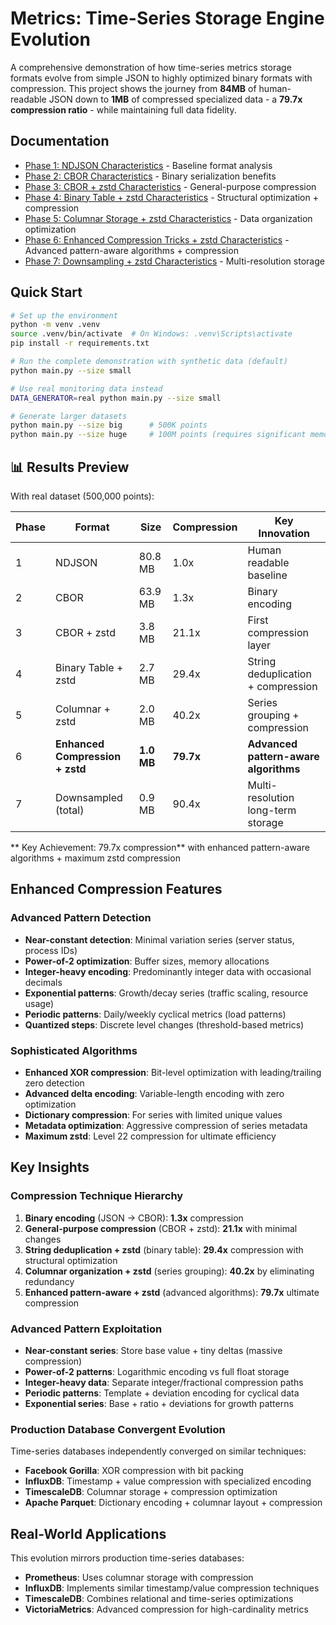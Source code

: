# Metrics: Time-Series Storage Engine Evolution

A comprehensive demonstration of how time-series metrics storage formats evolve from simple JSON to highly optimized binary formats with compression. This project shows the journey from **84MB** of human-readable JSON down to **1MB** of compressed specialized data - a **79.7x compression ratio** - while maintaining full data fidelity.

## Documentation

- [Phase 1: NDJSON Characteristics](./phase1-ndjson-characteristics.md) - Baseline format analysis
- [Phase 2: CBOR Characteristics](./phase2-cbor-characteristics.md) - Binary serialization benefits
- [Phase 3: CBOR + zstd Characteristics](./phase3-cbor-zstd-characteristics.md) - General-purpose compression
- [Phase 4: Binary Table + zstd Characteristics](./phase4-binary-table-zstd-characteristics.md) - Structural optimization + compression
- [Phase 5: Columnar Storage + zstd Characteristics](./phase5-columnar-storage-zstd-characteristics.md) - Data organization optimization
- [Phase 6: Enhanced Compression Tricks + zstd Characteristics](./phase6-compression-tricks-zstd-characteristics.md) - Advanced pattern-aware algorithms + compression
- [Phase 7: Downsampling + zstd Characteristics](./phase7-downsampling-zstd-characteristics.md) - Multi-resolution storage

## Quick Start

```bash
# Set up the environment
python -m venv .venv
source .venv/bin/activate  # On Windows: .venv\Scripts\activate
pip install -r requirements.txt

# Run the complete demonstration with synthetic data (default)
python main.py --size small

# Use real monitoring data instead
DATA_GENERATOR=real python main.py --size small

# Generate larger datasets
python main.py --size big      # 500K points
python main.py --size huge     # 100M points (requires significant memory)
```

## 📊 Results Preview

With real dataset (500,000 points):

| Phase | Format | Size | Compression | Key Innovation |
|-------|--------|------|-------------|----------------|
| 1 | NDJSON | 80.8 MB | 1.0x | Human readable baseline |
| 2 | CBOR | 63.9 MB | 1.3x | Binary encoding |
| 3 | CBOR + zstd | 3.8 MB | 21.1x | First compression layer |
| 4 | Binary Table + zstd | 2.7 MB | 29.4x | String deduplication + compression |
| 5 | Columnar + zstd | 2.0 MB | 40.2x | Series grouping + compression |
| 6 | **Enhanced Compression + zstd** | **1.0 MB** | **79.7x** | **Advanced pattern-aware algorithms** |
| 7 | Downsampled (total) | 0.9 MB | 90.4x | Multi-resolution long-term storage |

** Key Achievement: 79.7x compression** with enhanced pattern-aware algorithms + maximum zstd compression

## Enhanced Compression Features

### Advanced Pattern Detection
- **Near-constant detection**: Minimal variation series (server status, process IDs)
- **Power-of-2 optimization**: Buffer sizes, memory allocations
- **Integer-heavy encoding**: Predominantly integer data with occasional decimals
- **Exponential patterns**: Growth/decay series (traffic scaling, resource usage)
- **Periodic patterns**: Daily/weekly cyclical metrics (load patterns)
- **Quantized steps**: Discrete level changes (threshold-based metrics)

### Sophisticated Algorithms
- **Enhanced XOR compression**: Bit-level optimization with leading/trailing zero detection
- **Advanced delta encoding**: Variable-length encoding with zero optimization
- **Dictionary compression**: For series with limited unique values
- **Metadata optimization**: Aggressive compression of series metadata
- **Maximum zstd**: Level 22 compression for ultimate efficiency

## Key Insights

### Compression Technique Hierarchy
1. **Binary encoding** (JSON → CBOR): **1.3x** compression
2. **General-purpose compression** (CBOR + zstd): **21.1x** with minimal changes
3. **String deduplication + zstd** (binary table): **29.4x** compression with structural optimization
4. **Columnar organization + zstd** (series grouping): **40.2x** by eliminating redundancy
5. **Enhanced pattern-aware + zstd** (advanced algorithms): **79.7x** ultimate compression

### Advanced Pattern Exploitation
- **Near-constant series**: Store base value + tiny deltas (massive compression)
- **Power-of-2 patterns**: Logarithmic encoding vs full float storage
- **Integer-heavy data**: Separate integer/fractional compression paths
- **Periodic patterns**: Template + deviation encoding for cyclical data
- **Exponential series**: Base + ratio + deviations for growth patterns

### Production Database Convergent Evolution
Time-series databases independently converged on similar techniques:
- **Facebook Gorilla**: XOR compression with bit packing
- **InfluxDB**: Timestamp + value compression with specialized encoding
- **TimescaleDB**: Columnar storage + compression optimization
- **Apache Parquet**: Dictionary encoding + columnar layout + compression

## Real-World Applications

This evolution mirrors production time-series databases:

- **Prometheus**: Uses columnar storage with compression
- **InfluxDB**: Implements similar timestamp/value compression techniques
- **TimescaleDB**: Combines relational and time-series optimizations
- **VictoriaMetrics**: Advanced compression for high-cardinality metrics
